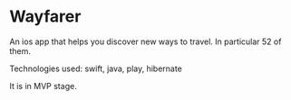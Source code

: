 # Wayfarer

An ios app that helps you discover new ways to travel. In particular 52 of them.

Technologies used: swift, java, play, hibernate

It is in MVP stage. 
